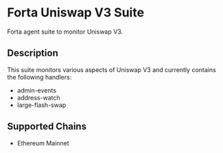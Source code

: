# Forta Uniswap V3 Suite

Forta agent suite to monitor Uniswap V3.

## Description

This suite monitors various aspects of Uniswap V3 and currently contains
the following handlers:

 - admin-events
 - address-watch
 - large-flash-swap

## Supported Chains

- Ethereum Mainnet